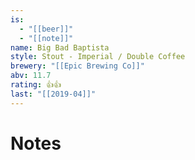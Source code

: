 ```yaml
---
is:
  - "[[beer]]"
  - "[[note]]"
name: Big Bad Baptista
style: Stout - Imperial / Double Coffee
brewery: "[[Epic Brewing Co]]"
abv: 11.7
rating: 👍👍
last: "[[2019-04]]"
---
```

# Notes

